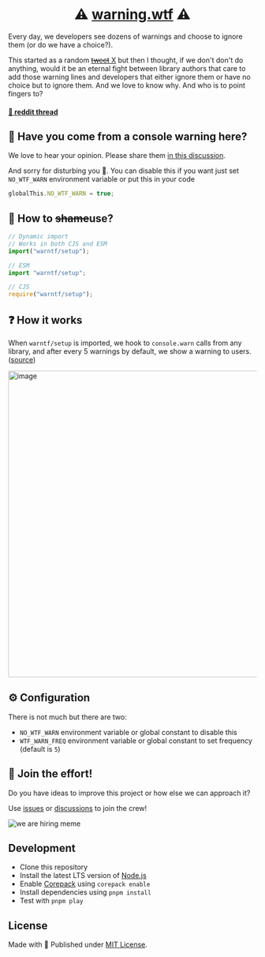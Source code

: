<h1 align="center">⚠️ <a href="https://warning.wtf">warning.wtf</a> ⚠️ </h1>

Every day, we developers see dozens of warnings and choose to ignore them (or do we have a choice?).

This started as a random [~~tweet~~ X](https://twitter.com/_pi0_/status/1750958827359351155) but then I thought, if we don't
don't do anything, would it be an eternal fight between library authors that care to add those warning lines and developers that
either ignore them or have no choice but to ignore them. And we love to know why. And who is to point fingers to?

#### [💬 reddit thread](https://www.reddit.com/user/pooya-parsa/comments/1abs77l/why_do_javascript_developers_ignore_warnings/)

## 🙇 Have you come from a console warning here?

We love to hear your opinion. Please share them [in this discussion](https://github.com/pi0/warning.wtf/discussions/1).

And sorry for disturbing you 🙇. You can disable this if you want just set `NO_WTF_WARN` environment variable or put this in your code

```js
globalThis.NO_WTF_WARN = true;
```

## 🧙 How to ~~shame~~use?

```js
// Dynamic import
// Works in both CJS and ESM
import("warntf/setup");

// ESM
import "warntf/setup";

// CJS
require("warntf/setup");
```

## ❓ How it works

When `warntf/setup` is imported, we hook to `console.warn` calls from any library, and after every 5 warnings by default, we show a warning to users. ([source](./src/index.ts))

<img width="621" alt="image" src="https://github.com/pi0/warning.wtf/assets/5158436/927d402a-cd5a-4539-b210-f495200269a7">

## ⚙️ Configuration

There is not much but there are two:

- `NO_WTF_WARN` environment variable or global constant to disable this
- `WTF_WARN_FREQ` environment variable or global constant to set frequency (default is `5`)

## 🙌 Join the effort!

Do you have ideas to improve this project or how else we can approach it?

Use [issues](https://github.com/pi0/warning.wtf/issues) or [discussions](https://github.com/pi0/warning.wtf/discussions) to join the crew!

![we are hiring meme](https://media.makeameme.org/created/were-hiring-n9g2al.jpg)

## Development

- Clone this repository
- Install the latest LTS version of [Node.js](https://nodejs.org/en/)
- Enable [Corepack](https://github.com/nodejs/corepack) using `corepack enable`
- Install dependencies using `pnpm install`
- Test with `pnpm play`

## License

Made with 💛 Published under [MIT License](./LICENSE).
